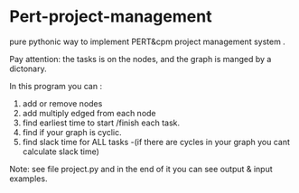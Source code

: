 # Pert-project-management
pure pythonic way to implement PERT&amp;cpm project management system .

Pay attention: 
the tasks is on the nodes, and the graph is manged by a dictonary. 

In this program you can : 
1. add or remove nodes
2. add multiply edged from each node
3. find earliest time to start /finish each task.
4. find if your graph is cyclic.
5. find slack time for ALL tasks -(if there are cycles in your graph you cant calculate slack time)


Note: see file project.py and in the end of it you can see output & input examples.
